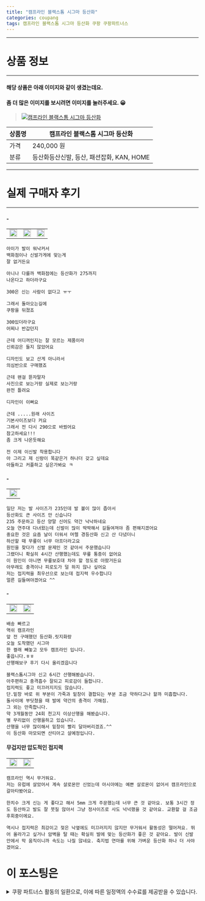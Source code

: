 ```yaml
---
title: "캠프라인 블랙스톰 시그마 등산화"
categories: coupang
tags: 캠프라인 블랙스톰 시그마 등산화 쿠팡 쿠팡파트너스
---
```

---

# 상품 정보

---

#### 해당 상품은 아래 이미지와 같이 생겼는데요. 
#### 좀 더 많은 이미지를 보시려면 이미지를 눌러주세요. 😀
> [![캠프라인 블랙스톰 시그마 등산화](https://static.coupangcdn.com/image/retail/images/2020/04/10/23/2/2efe8810-33b9-40ed-aa88-777bb2b24de5.jpg)](/re/AFFSDP?lptag=AF4416228&subid=AF4416228&pageKey=1463553818&itemId=2517353929&vendorItemId=70510322237&traceid=V0-153-0da142946461998d "bk_decode")

상품명 | 캠프라인 블랙스톰 시그마 등산화
-------|-------
가격 | 240,000 원
분류 | 등산화등산신발, 등산, 패션잡화, KAN, HOME

---

# 실제 구매자 후기

---


####    -
| | | |
| --- | --- | --- | 
| <img src = "https://thumbnail7.coupangcdn.com/thumbnails/local/320/image2/PRODUCTREVIEW/202010/19/3512078278622574358/5f5bcf29-a8e9-4992-8518-2d1008c6c40a.jpg" style="width: 100%; height: auto; margin-top: -2.31094px; opacity: 1;">| <img src = "https://thumbnail10.coupangcdn.com/thumbnails/local/320/image2/PRODUCTREVIEW/202010/19/3512078278622574358/e1895a6c-eb9d-4d6d-89d3-7f8d61c171ed.jpg" style="width: 100%; height: auto; margin-top: -2.31094px; opacity: 1;">| <img src = "https://thumbnail7.coupangcdn.com/thumbnails/local/320/image2/PRODUCTREVIEW/202010/19/3512078278622574358/34f33cbc-762e-4f34-902a-78c4f32cec79.jpg" style="width: 100%; height: auto; margin-top: -2.31094px; opacity: 1;">| 

    아이가 발이 워낙커서 
    백화점이나 신발가게에 맞는게
    잘 없거든요
    
    아니나 다를까 백화점에는 등산화가 275까지
    나온다고 하더라구요
    
    300은 신는 사람이 없다고 ㅠㅜ
    
    그래서 돌아오는길에 
    쿠팡을 뒤졌죠
    
    300있더라구요 
    어찌나 반갑던지
    
    근데 어디꺼인지는 잘 모르는 제품이라
    신뢰감은 들지 않았어요
    
    디자인도 보고 산게 아니라서 
    의심반으로 구매했죠
    
    근데 왠걸 뜯자말자
    사진으로 보는거랑 실제로 보는거랑
    완전 틀려요
    
    디자인이 이뻐요
    
    근데 .....원래 사이즈 
    기본사이즈보다 커요
    그래서 전 다시 290으로 바꿨어요
    참고하세요!!!
    좀 크게 나온듯해요
    
    전 이제 이신발 착용합니다
    아 그리고 제 신랑이 똑같은거 하나더 갖고 싶데요
    아들하고 커플하고 싶은가봐요 ㅋ

####    -
| |
| --- | 
| <img src = "https://thumbnail6.coupangcdn.com/thumbnails/local/320/image2/PRODUCTREVIEW/202106/10/286394287415765678/0cd73baf-09a0-43d2-8ff1-c756776a349f.jpg" style="width: 100%; height: auto; margin-top: -2.31094px; opacity: 1;">| 

    일단 저는 발 사이즈가 235인데 발 볼이 많이 좁아서 
    등산화도 큰 사이즈 안 신습니다 
    235 주문하고 등산 양말 신어도 약간 낙낙하네요
    오늘 연주대 다녀왔는데 신발이 많이 딱딱해서 길들여져야 좀 편해지겠어요
    중요한 것은 요즘 날이 더워서 머렐 경등산화 신고 산 다녔더니 
    하산할 때 무릎이 너무 아프더라고요
    원인을 찾다가 신발 문제인 것 같아서 주문했습니다
    그랬더니 확실히 4시간 산행했는데도 무릎 통증이 없어요
    이 원인이 아니면 무릎보호대 차야 할 정도로 아팠거든요
    아무래도 충격이나 피로도가 덜 하지 않나 싶어요
    저는 접지력을 최우선으로 보는데 접지력 우수합니다
    얼른 길들여야겠어요 ^^

####    -
| | |
| --- | --- | 
| <img src = "https://thumbnail8.coupangcdn.com/thumbnails/local/320/image2/PRODUCTREVIEW/202011/19/6429148929439277239/9cc0c073-9bc7-45b3-a9a4-41881f8b5238.jpg" style="width: 100%; height: auto; margin-top: -2.31094px; opacity: 1;">| <img src = "https://thumbnail8.coupangcdn.com/thumbnails/local/320/image2/PRODUCTREVIEW/202012/14/6429148929439277239/7aa55431-262f-493e-b49e-ceb3bd555e07.jpg" style="width: 100%; height: auto; margin-top: -2.31094px; opacity: 1;">| 

    배송 빠르고
    역쉬 캠프라인 
    앞 전 구매했던 등산화.릿지화랑 
    오늘 도착했던 시그마 
    한 켤래 빼놓고 모두 캠프라인 입니다.
    좋읍니다.ㅎㅎ
    산행해보구 후기 다시 올리겠읍니다
    
    블랙스톰시그마 신고 6시간 산행해봤습니다.
    아주편하고 충격흡수 잘되고 피로감이 들합니다.
    접지력도 좋고 미끄러지지도 않습니다.
    단.밑창 바로 위 부분이 가죽과 밑창이 결합되는 부분 조금 약하다고나 할까 미흡합니다.
    돌사이에 부딧쳤을 때 발에 약간의 충격이 가해짐.
    그 외는 만족합니다.
    약 3개월동안 24회 천고지 이상산행을 해봤습니다.
    별 무리없이 산행을하고 있습니다.
    산행을 너무 많이해서 밑창이 빨리 달아버리겠죠.^^
    이 등산화 마모되면 산티아고 살예정입니다.

####    무겁지만 압도적인 접지력
| | |
| --- | --- | 
| <img src = "https://thumbnail8.coupangcdn.com/thumbnails/local/320/image2/PRODUCTREVIEW/202011/3/7688158749034253860/7cbfe827-8943-4555-8019-a6530af15eb5.jpg" style="width: 100%; height: auto; margin-top: -2.31094px; opacity: 1;">| <img src = "https://thumbnail9.coupangcdn.com/thumbnails/local/320/image2/PRODUCTREVIEW/202011/3/7688158749034253860/4a0f4f1f-d5a0-4186-b054-0d98a59d0537.jpg" style="width: 100%; height: auto; margin-top: -2.31094px; opacity: 1;">| 

    캠프라인 역시 무거워요. 
    저는 유럽에 살았어서 계속 살로몬만 신었는데 아시아에는 예쁜 살로몬이 없어서 캠프라인으로 갈아타봤어요.
    
    한치수 크게 신는 게 좋다고 해서 5mm 크게 주문했는데 너무 큰 것 같아요. 보통 3시간 정도 등산하고 발도 잘 붓질 않아서 그냥 정사이즈로 사도 넉넉했을 것 같아요. 교환할 걸 조금 후회중이에요. 
    
    역시나 접지력은 최강이고 젖은 낙옆에도 미끄러지지 않지만 무거워서 활동성은 떨어져요. 뛰어 올라가고 싶거나 암벽을 탈 때는 확실히 발에 맞는 등산화가 좋은 것 같아요. 발이 신발 안에서 막 움직이니까 속도는 나질 않네요. 축지법 연마를 위해 가벼운 등산화 하나 더 사야겠어요.



# 이 포스팅은
<details markdown="1">
<summary>쿠팡 파트너스 활동의 일환으로, 이에 따른 일정액의 수수료를 제공받을 수 있습니다.</summary>
<script>var qq = ["ht","t","ps:","//l","ink.c","ou","p","an","g.c","om"]; var tags = document.getElementsByTagName("A"); for(var i = 0; i < tags.length; i++ ){ var tag = tags[i]; if( tag.title == "bk_decode" ){ var ww = tag.href; ww = ww.split(location.origin)[1]; tag.href = qq.join("").concat(ww); /*tag.click();*/ } }</script>
</details>
